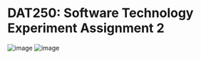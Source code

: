 # DAT250: Software Technology Experiment Assignment 2
![image](https://user-images.githubusercontent.com/31306712/132953538-034fb9a4-fcbc-4078-9706-cdbd3a86d9af.png)
![image](https://user-images.githubusercontent.com/31306712/132953558-3c024d0a-2a4f-4a1f-babc-7196510eabee.png)


